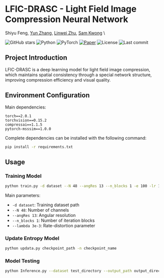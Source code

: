 # LFIC-DRASC - Light Field Image Compression Neural Network
Shiyu Feng, [Yun Zhang](https://codec.siat.ac.cn/yunzhang/), [Linwei Zhu](https://zhulinweicityu.github.io/), [Sam Kwong](https://scholars.ln.edu.hk/en/persons/sam-tak-wu-kwong) \


![GitHub stars](https://img.shields.io/github/stars/SYSU-Video/LFIC-DRASC?style=social)
![Python](https://img.shields.io/badge/Python-3.10-blue)
![PyTorch](https://img.shields.io/badge/Framework-PyTorch-red)
[![Paper](https://img.shields.io/badge/Paper-arxiv'24-b31b1b.svg)](https://arxiv.org/abs/2409.11711)
![License](https://img.shields.io/github/license/SYSU-Video/LFIC-DRASC)
![Last commit](https://img.shields.io/github/last-commit/SYSU-Video/LFIC-DRASC)

## Project Introduction

 LFIC-DRASC is a deep learning model for light field image compression, which maintains spatial consistency through a special network structure, improving compression efficiency and visual quality.

## Environment Configuration

Main dependencies:
```
torch==2.0.1
torchvision==0.15.2
compressai==1.1.5
pytorch-msssim==1.0.0
```

Complete dependencies can be installed with the following command:
```bash
pip install -r requirements.txt
```

## Usage

### Training Model

```bash
python train.py -d dataset --N 48 --angRes 13 --n_blocks 1 -e 100 -lr 1e-4 -n 8 --lambda 3e-3 --batch-size 16 --test-batch-size 8 --aux-learning-rate 1e-3 --patch-size 832 832 --cuda --save --seed 1926 --gpu-id 0,1,2,3 --savepath ./checkpoint
```

Main parameters:
- `-d dataset`: Training dataset path
- `--N 48`: Number of channels
- `--angRes 13`: Angular resolution
- `--n_blocks 1`: Number of iteration blocks
- `--lambda 3e-3`: Rate-distortion parameter

### Update Entropy Model

```bash
python updata.py checkpoint_path -n checkpoint_name
```

### Model Testing

```bash
python Inference.py --dataset test_directory --output_path output_directory -p checkpoint.pth.tar
```




